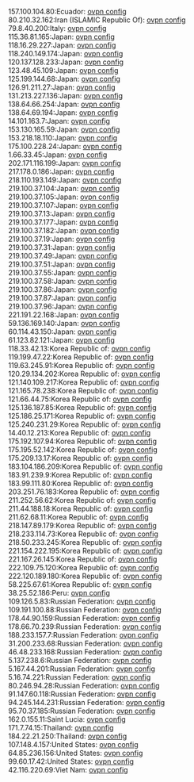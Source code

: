 157.100.104.80:Ecuador: [ovpn config](vpn/157_100_104_80.ovpn)  
80.210.32.162:Iran (ISLAMIC Republic Of): [ovpn config](vpn/80_210_32_162.ovpn)  
79.8.40.200:Italy: [ovpn config](vpn/79_8_40_200.ovpn)  
115.36.81.165:Japan: [ovpn config](vpn/115_36_81_165.ovpn)  
118.16.29.227:Japan: [ovpn config](vpn/118_16_29_227.ovpn)  
118.240.149.174:Japan: [ovpn config](vpn/118_240_149_174.ovpn)  
120.137.128.233:Japan: [ovpn config](vpn/120_137_128_233.ovpn)  
123.48.45.109:Japan: [ovpn config](vpn/123_48_45_109.ovpn)  
125.199.144.68:Japan: [ovpn config](vpn/125_199_144_68.ovpn)  
126.91.211.27:Japan: [ovpn config](vpn/126_91_211_27.ovpn)  
131.213.227.136:Japan: [ovpn config](vpn/131_213_227_136.ovpn)  
138.64.66.254:Japan: [ovpn config](vpn/138_64_66_254.ovpn)  
138.64.69.194:Japan: [ovpn config](vpn/138_64_69_194.ovpn)  
14.101.163.7:Japan: [ovpn config](vpn/14_101_163_7.ovpn)  
153.130.165.59:Japan: [ovpn config](vpn/153_130_165_59.ovpn)  
153.218.18.110:Japan: [ovpn config](vpn/153_218_18_110.ovpn)  
175.100.228.24:Japan: [ovpn config](vpn/175_100_228_24.ovpn)  
1.66.33.45:Japan: [ovpn config](vpn/1_66_33_45.ovpn)  
202.171.116.199:Japan: [ovpn config](vpn/202_171_116_199.ovpn)  
217.178.0.186:Japan: [ovpn config](vpn/217_178_0_186.ovpn)  
218.110.193.149:Japan: [ovpn config](vpn/218_110_193_149.ovpn)  
219.100.37.104:Japan: [ovpn config](vpn/219_100_37_104.ovpn)  
219.100.37.105:Japan: [ovpn config](vpn/219_100_37_105.ovpn)  
219.100.37.107:Japan: [ovpn config](vpn/219_100_37_107.ovpn)  
219.100.37.13:Japan: [ovpn config](vpn/219_100_37_13.ovpn)  
219.100.37.177:Japan: [ovpn config](vpn/219_100_37_177.ovpn)  
219.100.37.182:Japan: [ovpn config](vpn/219_100_37_182.ovpn)  
219.100.37.19:Japan: [ovpn config](vpn/219_100_37_19.ovpn)  
219.100.37.31:Japan: [ovpn config](vpn/219_100_37_31.ovpn)  
219.100.37.49:Japan: [ovpn config](vpn/219_100_37_49.ovpn)  
219.100.37.51:Japan: [ovpn config](vpn/219_100_37_51.ovpn)  
219.100.37.55:Japan: [ovpn config](vpn/219_100_37_55.ovpn)  
219.100.37.58:Japan: [ovpn config](vpn/219_100_37_58.ovpn)  
219.100.37.86:Japan: [ovpn config](vpn/219_100_37_86.ovpn)  
219.100.37.87:Japan: [ovpn config](vpn/219_100_37_87.ovpn)  
219.100.37.96:Japan: [ovpn config](vpn/219_100_37_96.ovpn)  
221.191.22.168:Japan: [ovpn config](vpn/221_191_22_168.ovpn)  
59.136.169.140:Japan: [ovpn config](vpn/59_136_169_140.ovpn)  
60.114.43.150:Japan: [ovpn config](vpn/60_114_43_150.ovpn)  
61.123.82.121:Japan: [ovpn config](vpn/61_123_82_121.ovpn)  
118.33.42.13:Korea Republic of: [ovpn config](vpn/118_33_42_13.ovpn)  
119.199.47.22:Korea Republic of: [ovpn config](vpn/119_199_47_22.ovpn)  
119.63.245.91:Korea Republic of: [ovpn config](vpn/119_63_245_91.ovpn)  
120.29.134.202:Korea Republic of: [ovpn config](vpn/120_29_134_202.ovpn)  
121.140.109.217:Korea Republic of: [ovpn config](vpn/121_140_109_217.ovpn)  
121.165.78.238:Korea Republic of: [ovpn config](vpn/121_165_78_238.ovpn)  
121.66.44.75:Korea Republic of: [ovpn config](vpn/121_66_44_75.ovpn)  
125.136.187.85:Korea Republic of: [ovpn config](vpn/125_136_187_85.ovpn)  
125.186.25.171:Korea Republic of: [ovpn config](vpn/125_186_25_171.ovpn)  
125.240.231.29:Korea Republic of: [ovpn config](vpn/125_240_231_29.ovpn)  
14.40.12.213:Korea Republic of: [ovpn config](vpn/14_40_12_213.ovpn)  
175.192.107.94:Korea Republic of: [ovpn config](vpn/175_192_107_94.ovpn)  
175.195.52.142:Korea Republic of: [ovpn config](vpn/175_195_52_142.ovpn)  
175.209.13.17:Korea Republic of: [ovpn config](vpn/175_209_13_17.ovpn)  
183.104.186.209:Korea Republic of: [ovpn config](vpn/183_104_186_209.ovpn)  
183.91.239.9:Korea Republic of: [ovpn config](vpn/183_91_239_9.ovpn)  
183.99.111.80:Korea Republic of: [ovpn config](vpn/183_99_111_80.ovpn)  
203.251.76.183:Korea Republic of: [ovpn config](vpn/203_251_76_183.ovpn)  
211.252.56.62:Korea Republic of: [ovpn config](vpn/211_252_56_62.ovpn)  
211.44.188.18:Korea Republic of: [ovpn config](vpn/211_44_188_18.ovpn)  
211.62.68.11:Korea Republic of: [ovpn config](vpn/211_62_68_11.ovpn)  
218.147.89.179:Korea Republic of: [ovpn config](vpn/218_147_89_179.ovpn)  
218.233.114.73:Korea Republic of: [ovpn config](vpn/218_233_114_73.ovpn)  
218.50.233.245:Korea Republic of: [ovpn config](vpn/218_50_233_245.ovpn)  
221.154.222.195:Korea Republic of: [ovpn config](vpn/221_154_222_195.ovpn)  
221.167.26.145:Korea Republic of: [ovpn config](vpn/221_167_26_145.ovpn)  
222.109.75.120:Korea Republic of: [ovpn config](vpn/222_109_75_120.ovpn)  
222.120.189.180:Korea Republic of: [ovpn config](vpn/222_120_189_180.ovpn)  
58.225.67.61:Korea Republic of: [ovpn config](vpn/58_225_67_61.ovpn)  
38.25.52.186:Peru: [ovpn config](vpn/38_25_52_186.ovpn)  
109.126.5.83:Russian Federation: [ovpn config](vpn/109_126_5_83.ovpn)  
109.191.100.88:Russian Federation: [ovpn config](vpn/109_191_100_88.ovpn)  
178.44.90.159:Russian Federation: [ovpn config](vpn/178_44_90_159.ovpn)  
178.66.70.239:Russian Federation: [ovpn config](vpn/178_66_70_239.ovpn)  
188.233.157.7:Russian Federation: [ovpn config](vpn/188_233_157_7.ovpn)  
31.200.233.68:Russian Federation: [ovpn config](vpn/31_200_233_68.ovpn)  
46.48.233.168:Russian Federation: [ovpn config](vpn/46_48_233_168.ovpn)  
5.137.238.6:Russian Federation: [ovpn config](vpn/5_137_238_6.ovpn)  
5.167.44.201:Russian Federation: [ovpn config](vpn/5_167_44_201.ovpn)  
5.16.74.221:Russian Federation: [ovpn config](vpn/5_16_74_221.ovpn)  
80.246.94.28:Russian Federation: [ovpn config](vpn/80_246_94_28.ovpn)  
91.147.60.118:Russian Federation: [ovpn config](vpn/91_147_60_118.ovpn)  
94.245.144.231:Russian Federation: [ovpn config](vpn/94_245_144_231.ovpn)  
95.70.37.185:Russian Federation: [ovpn config](vpn/95_70_37_185.ovpn)  
162.0.155.11:Saint Lucia: [ovpn config](vpn/162_0_155_11.ovpn)  
171.7.74.15:Thailand: [ovpn config](vpn/171_7_74_15.ovpn)  
184.22.21.250:Thailand: [ovpn config](vpn/184_22_21_250.ovpn)  
107.148.4.157:United States: [ovpn config](vpn/107_148_4_157.ovpn)  
64.85.236.156:United States: [ovpn config](vpn/64_85_236_156.ovpn)  
99.60.17.42:United States: [ovpn config](vpn/99_60_17_42.ovpn)  
42.116.220.69:Viet Nam: [ovpn config](vpn/42_116_220_69.ovpn)  
